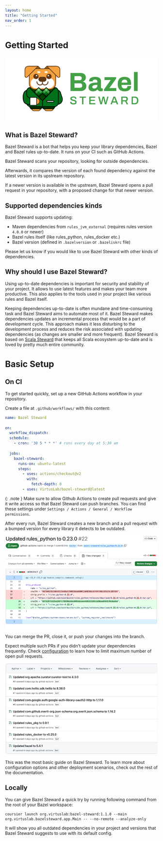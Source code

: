 ```yaml
---
layout: home
title: "Getting Started"
nav_order: 1
---
```

# Getting Started

![Bazel Steward](./images/logo.png)

## What is Bazel Steward?
Bazel Steward is a bot that helps you keep your library dependencies, Bazel and Bazel rules up-to-date. 
It runs on your CI such as GitHub Actions.

Bazel Steward scans your repository, looking for outside dependencies.

Afterwards, it compares the version of each found dependency against the latest version in its upstream repository.

If a newer version is available in the upstream, Bazel Steward opens a pull request in your repository, with a proposed change for that newer version.

## Supported dependencies kinds

Bazel Steward supports updating:
  * Maven dependencies from `rules_jvm_external` (requires rules version `4.0.0` or newer)
  * Bazel rules itself (like rules_python, rules_docker etc.)
  * Bazel version (defined in `.bazelversion` or `.bazeliskrc` file)

Please let us know if you would like to use Bazel Steward with other kinds of dependencies.

## Why should I use Bazel Steward?

Using up-to-date dependencies is important for security and stability of your project. It allows to use latest features and makes your team more productive. This also applies to the tools used in your project like various rules and Bazel itself. 

Keeping dependencies up-to-date is often mundane and time-consuming task and Bazel Steward aims to automate most of it. Bazel Steward makes dependencies updates an incremental process that would be a part of development cycle. This approach makes it less disturbing to the development process and reduces the risk associated with updating dependencies (as changes are smaller and more frequent). Bazel Steward is based on [Scala Steward](https://github.com/scala-steward-org/scala-steward) that keeps all Scala ecosystem up-to-date and is loved by pretty much entire community. 

# Basic Setup

## On CI

To get started quickly, set up a new GitHub Actions workflow in your repository.

Create a file at  `.github/workflows/` with this content:
```yaml
name: Bazel Steward

on:
  workflow_dispatch:
  schedule:
    - cron: '30 5 * * *' # runs every day at 5:30 am

  jobs:
    bazel-steward:
      runs-on: ubuntu-latest
      steps:
        - uses: actions/checkout@v2
          with:
            fetch-depth: 0
        - uses: VirtusLab/bazel-steward@latest
```

{: .note } 
Make sure to allow Github Actions to create pull requests and give it write access so that Bazel Steward can push branches. You can find these settings
under `Settings / Actions / General / Workflow permissions`.

After every run, Bazel Steward creates a new branch and a pull request with a bumped version for every library it detects to be outdated.

![Example PR - diff](./images/pr-diff.png)

You can merge the PR, close it, or push your changes into the branch.

Expect multiple such PRs if you didn't update your dependencies frequently. Check [configuration](./docs/configuration/configuration-file/pull-requests.html) to learn how to limit maximum number of open pull requests.

![Example PR - list](./images/pr-list.png)

This was the most basic guide on Bazel Steward. To learn more about configuration options and other deployment scenarios, check out the rest of the documentation.

## Locally

You can give Bazel Steward a quick try by running following command from the root of your Bazel workspace:

```
coursier launch org.virtuslab:bazel-steward:1.1.0 --main org.virtuslab.bazelsteward.app.Main -- --no-remote --analyze-only
```

It will show you all outdated dependencies in your project and versions that Bazel Steward suggests to use with its default config.